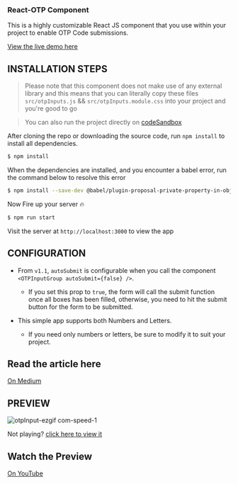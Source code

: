 ### React-OTP Component

This is a highly customizable React JS component that you use within your project to enable OTP Code submissions.

[View the live demo here](https://otp-app-n4sh.onrender.com/)

## INSTALLATION STEPS

> Please note that this component does not make use of any external library and this means that you can literally copy these files `src/otpInputs.js` && `src/otpInputs.module.css` into your project and you're good to go

> You can also run the project directly on [codeSandbox](https://codesandbox.io/p/sandbox/otp-6p45lz)

After cloning the repo or downloading the source code, run `npm install` to install all dependencies.

```bash
$ npm install
```

When the dependencies are installed, and you encounter a babel error, run the command below to resolve this error

```bash
$ npm install --save-dev @babel/plugin-proposal-private-property-in-object --legacy-peer-deps
```

Now Fire up your server 🔥

```bash
$ npm run start
```

Visit the server at `http://localhost:3000` to view the app

## CONFIGURATION

- From `v1.1`, `autoSubmit` is configurable when you call the component `<OTPInputGroup autoSubmit={false} />`. 
  - If you set this prop to `true`, the form will call the submit function once all boxes has been filled, otherwise, you need to hit the submit button for the form to be submitted.

- This simple app supports both Numbers and Letters. 
  - If you need only numbers or letters, be sure to modify it to suit your project.


## Read the article here

[On Medium](https://simon-ugorji.medium.com/how-to-create-an-otp-input-box-in-react-js-next-js-3acc6adf5d6b)
 
## PREVIEW

![otpInput-ezgif com-speed-1](https://github.com/KaboCash/react-otp-input/assets/68190998/93ee6ca8-ca87-4501-a13a-eb9f118816ae)

Not playing? [click here to view it](https://github.com/KaboCash/react-otp-input/assets/68190998/93ee6ca8-ca87-4501-a13a-eb9f118816ae)

## Watch the Preview

[On YouTube](https://youtu.be/R5SziarxAu4)
